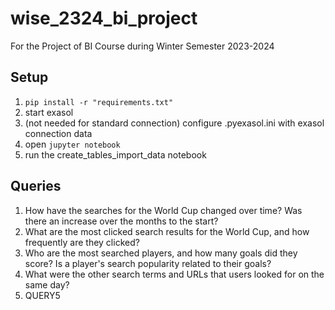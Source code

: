 # wise_2324_bi_project
For the Project of BI Course during Winter Semester 2023-2024

## Setup
1. ```pip install -r "requirements.txt"```
2. start exasol
3. (not needed for standard connection) configure .pyexasol.ini with exasol connection data 
4. open ```jupyter notebook```
5. run the create_tables_import_data notebook

## Queries
1. How have the searches for the World Cup changed over time? Was there an increase over the months to the start?
2. What are the most clicked search results for the World Cup, and how frequently are they clicked?
3. Who are the most searched players, and how many goals did they score? Is a player's search popularity related to their goals?
4. What were the other search terms and URLs that users looked for on the same day?
5. QUERY5
